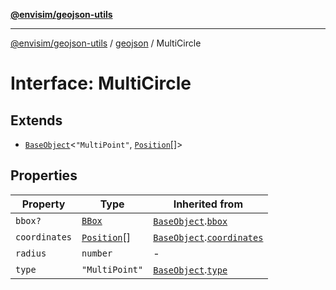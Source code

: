 [**@envisim/geojson-utils**](../../README.md)

---

[@envisim/geojson-utils]() / [geojson](../README.md) / MultiCircle

# Interface: MultiCircle

## Extends

- [`BaseObject`](BaseObject.md)\<`"MultiPoint"`, [`Position`](../type-aliases/Position.md)[]\>

## Properties

| Property                               | Type                                        | Inherited from                                                           |
| -------------------------------------- | ------------------------------------------- | ------------------------------------------------------------------------ |
| <a id="bbox"></a> `bbox?`              | [`BBox`](../type-aliases/BBox.md)           | [`BaseObject`](BaseObject.md).[`bbox`](BaseObject.md#bbox)               |
| <a id="coordinates"></a> `coordinates` | [`Position`](../type-aliases/Position.md)[] | [`BaseObject`](BaseObject.md).[`coordinates`](BaseObject.md#coordinates) |
| <a id="radius"></a> `radius`           | `number`                                    | -                                                                        |
| <a id="type"></a> `type`               | `"MultiPoint"`                              | [`BaseObject`](BaseObject.md).[`type`](BaseObject.md#type)               |
